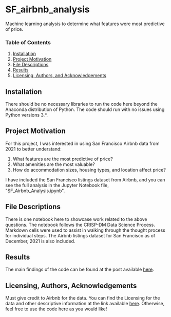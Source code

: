 # SF_airbnb_analysis
Machine learning analysis to determine what features were most predictive of price.

### Table of Contents

1. [Installation](#installation)
2. [Project Motivation](#motivation)
3. [File Descriptions](#files)
4. [Results](#results)
5. [Licensing, Authors, and Acknowledgements](#licensing)

## Installation <a name="installation"></a>

There should be no necessary libraries to run the code here beyond the Anaconda distribution of Python.  The code should run with no issues using Python versions 3.*.

## Project Motivation<a name="motivation"></a>

For this project, I was interested in using San Francisco Airbnb data from 2021 to better understand:

1. What features are the most predictive of price?
2. What amenities are the most valuable?
3. How do accommodation sizes, housing types, and location affect price?

I have included the San Francisco listings dataset from Airbnb, and you can see the full analysis in the Jupyter Notebook file, "SF_Airbnb_Analysis.ipynb".


## File Descriptions <a name="files"></a>

There is one notebook here to showcase work related to the above questions. The notebook follows the CRISP-DM Data Science Process. Markdown cells were used to assist in walking through the thought process for individual steps. The Airbnb listings dataset for San Francisco as of December, 2021 is also included.

## Results<a name="results"></a>

The main findings of the code can be found at the post available [here](https://medium.com/@andrew.wrist/how-do-you-become-a-successful-airbnb-host-in-san-francisco-a21ae0e796be).

## Licensing, Authors, Acknowledgements<a name="licensing"></a>

Must give credit to Airbnb for the data. You can find the Licensing for the data and other descriptive information at the link available [here](http://insideairbnb.com/get-the-data/).  Otherwise, feel free to use the code here as you would like! 
